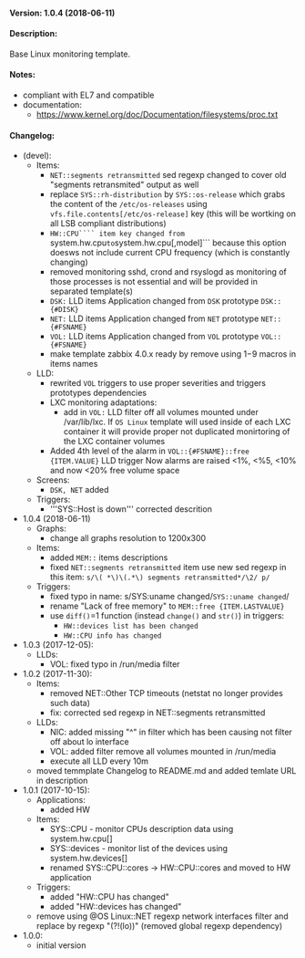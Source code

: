 #### Version: 1.0.4 (2018-06-11)

#### Description:
Base Linux monitoring template.

#### Notes:
- compliant with EL7 and compatible
- documentation:
  - https://www.kernel.org/doc/Documentation/filesystems/proc.txt

#### Changelog:
- (devel):
  - Items:
    - ```NET::segments retransmitted``` sed regexp changed to cover old "segments retransmited"
      output as well
    - replace ```SYS::rh-distribution``` by ```SYS::os-release``` which grabs the content of the
      ```/etc/os-releases``` using ```vfs.file.contents[/etc/os-release]``` key
      (this will be wortking on all LSB compliant distributions)
    - ```HW::CPU```` item key changed from ```system.hw.cpu``` to ```system.hw.cpu[,model]```
      because this option doesws not include current CPU frequency (which is constantly changing)
    - removed monitoring sshd, crond and rsyslogd as monitoring of those processes
      is not essential and will be provided in separated template(s)
    - ```DSK:``` LLD items Application changed from ```DSK``` prototype ```DSK::{#DISK}```
    - ```NET:``` LLD items Application changed from ```NET``` prototype ```NET::{#FSNAME}```
    - ```VOL:``` LLD items Application changed from ```VOL``` prototype ```VOL::{#FSNAME}```
    - make template zabbix 4.0.x ready by remove using $1-$9 macros in items names
  - LLD:
    - rewrited ```VOL``` triggers to use proper severities and triggers prototypes dependencies
    - LXC monitoring adaptations:
      - add in ```VOL:``` LLD filter off all volumes mounted under /var/lib/lxc. If ```OS Linux```
        template will used inside of each LXC container it will provide proper not duplicated
        monirtoring of the LXC container volumes
    - Added 4th level of the alarm in ```VOL::{#FSNAME}::free {ITEM.VALUE}``` LLD trigger
      Now alarms are raised <1%, <%5, <10% and now <20% free volume space
  - Screens:
    - ```DSK, NET``` added
  - Triggers:
    - '''SYS::Host is down''' corrected descrition
- 1.0.4 (2018-06-11)
  - Graphs:
    - change all graphs resolution to 1200x300
  - Items:
    - added ```MEM::``` items descriptions
    - fixed ```NET::segments retransmitted``` item
      use new sed regexp in this item:
      ```s/\( *\)\(.*\) segments retransmitted*/\2/ p/```
  - Triggers:
    - fixed typo in name: s/SYS:uname changed/```SYS::uname changed```/
    - rename "Lack of free memory" to ```MEM::free {ITEM.LASTVALUE}```
    - use ```diff()```=1 function (instead ```change()``` and ```str()```) in triggers:
      - ```HW::devices list has been changed```
      - ```HW::CPU info has changed```
- 1.0.3 (2017-12-05):
  - LLDs:
    - VOL: fixed typo in /run/media filter
- 1.0.2 (2017-11-30):
  - Items:
    - removed NET::Other TCP timeouts (netstat no longer provides such data)
    - fix: corrected sed regexp in NET::segments retransmitted
  - LLDs:
    - NIC: added missing "^" in filter which has been causing not filter off about lo interface
    - VOL: added filter remove all volumes mounted in /run/media
    - execute all LLD every 10m
  - moved temmplate Changelog to README.md and added temlate URL in description
- 1.0.1 (2017-10-15):
  - Applications:
    - added HW
  - Items:
    - SYS::CPU - monitor CPUs description data using system.hw.cpu[]
    - SYS::devices - monitor list of the devices using system.hw.devices[]
    - renamed SYS::CPU::cores -> HW::CPU::cores and moved to HW application
  - Triggers:
    - added "HW::CPU has changed"
    - added "HW::devices has changed"
  - remove using @OS Linux::NET regexp network interfaces filter and replace by regexp "(?!(lo))" (removed global regexp dependency)
- 1.0.0:
  - initial version
